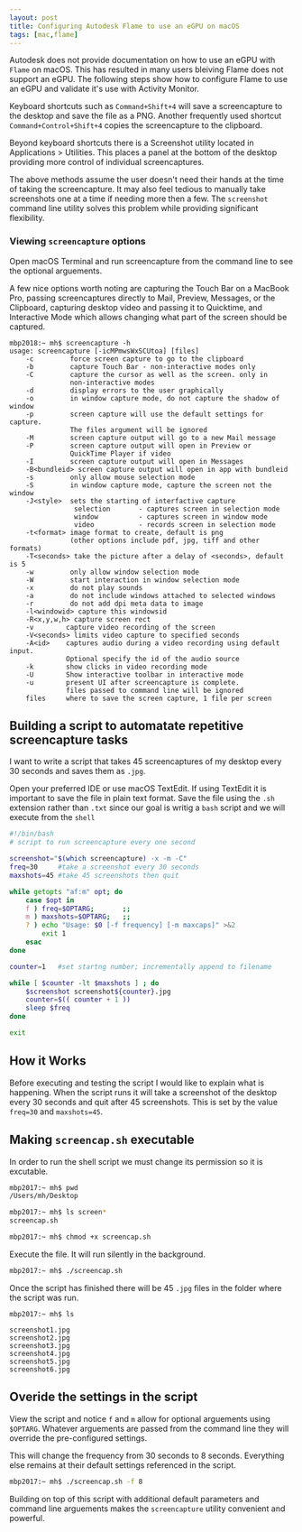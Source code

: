 ```yaml
---
layout: post
title: Configuring Autodesk Flame to use an eGPU on macOS 
tags: [mac,flame]
---
```

Autodesk does not provide documentation on how to use an eGPU with `Flame` on macOS. This has resulted in many users bleiving Flame does not support an eGPU. The following steps show how to configure Flame to use an eGPU and validate it's use with Activity Monitor.
<!--more-->

Keyboard shortcuts such as `Command+Shift+4` will save a screencapture to the desktop and save the file as a PNG.  Another frequently used shortcut `Command+Control+Shift+4` copies the screencapture to the clipboard.

Beyond keyboard shortcuts there is a Screenshot utility located in Applications > Utilities. This places a panel at the bottom of the desktop providing more control of individual screencaptures.

The above methods assume the user doesn't need their hands at the time of taking the screencapture. It may also feel tedious to manually take screenshots one at a time if needing more then a few. The `screenshot` command line utility solves this problem while providing significant flexibility.

### Viewing `screencapture` options

Open macOS Terminal and run screencapture from the command line to see the optional arguements.

A few nice options worth noting are capturing the Touch Bar on a MacBook Pro, passing screencaptures directly to Mail, Preview, Messages, or the Clipboard, capturing desktop video and passing it to Quicktime, and Interactive Mode which allows changing what part of the screen should be captured.

```
mbp2018:~ mh$ screencapture -h
usage: screencapture [-icMPmwsWxSCUtoa] [files]
	-c         force screen capture to go to the clipboard
	-b         capture Touch Bar - non-interactive modes only
	-C         capture the cursor as well as the screen. only in 
			   non-interactive modes
	-d         display errors to the user graphically
	-o         in window capture mode, do not capture the shadow of window
	-p         screen capture will use the default settings for capture. 
			   The files argument will be ignored
	-M         screen capture output will go to a new Mail message
	-P         screen capture output will open in Preview or 
	           QuickTime Player if video
	-I         screen capture output will open in Messages
	-B<bundleid> screen capture output will open in app with bundleid
	-s         only allow mouse selection mode
	-S         in window capture mode, capture the screen not the window
	-J<style>  sets the starting of interfactive capture
				selection       - captures screen in selection mode
				window          - captures screen in window mode
				video           - records screen in selection mode
	-t<format> image format to create, default is png 
			   (other options include pdf, jpg, tiff and other formats)
	-T<seconds> take the picture after a delay of <seconds>, default is 5
	-w         only allow window selection mode
	-W         start interaction in window selection mode
	-x         do not play sounds
	-a         do not include windows attached to selected windows
	-r         do not add dpi meta data to image
	-l<windowid> capture this windowsid
	-R<x,y,w,h> capture screen rect
	-v        capture video recording of the screen
	-V<seconds> limits video capture to specified seconds
	-A<id>    captures audio during a video recording using default input. 
			  Optional specify the id of the audio source
	-k        show clicks in video recording mode
	-U        Show interactive toolbar in interactive mode
	-u        present UI after screencapture is complete. 
	          files passed to command line will be ignored
	files     where to save the screen capture, 1 file per screen
```

## Building a script to automatate repetitive screencapture tasks

I want to write a script that takes 45 screencaptures of my desktop every 30 seconds and saves them as `.jpg`. 

Open your preferred IDE or use macOS TextEdit. If using TextEdit it is important to save the file in plain text format. Save the file using the `.sh` extension rather than `.txt` since our goal is writig a `bash` script and we will execute from the `shell`

```bash
#!/bin/bash
# script to run screencapture every one second

screenshot="$(which screencapture) -x -m -C"
freq=30		#take a screenshot every 30 seconds
maxshots=45	#take 45 screenshots then quit

while getopts "af:m" opt; do
	case $opt in
	f ) freq=$OPTARG;		;;
	m ) maxshots=$OPTARG;	;;
	? ) echo "Usage: $0 [-f frequency] [-m maxcaps]" >&2
		exit 1
	esac
done

counter=1 	#set startng number; incrementally append to filename

while [ $counter -lt $maxshots ] ; do
	$screenshot screenshot${counter}.jpg
	counter=$(( counter + 1 )) 
	sleep $freq 
done

exit
```

## How it Works

Before executing and testing the script I would like to explain what is happening. When the script runs it will take a screenshot of the desktop every 30 seconds and quit after 45 screenshots. This is set by the value `freq=30` and `maxshots=45`. 

## Making `screencap.sh` executable

In order to run the shell script we must change its permission so it is excutable.

```bash
mbp2017:~ mh$ pwd
/Users/mh/Desktop

mbp2017:~ mh$ ls screen*
screencap.sh

mbp2017:~ mh$ chmod +x screencap.sh
```

Execute the file. It will run silently in the background.

```bash
mbp2017:~ mh$ ./screencap.sh
```

Once the script has finished there will be 45 `.jpg` files in the folder where the script was run.

```
mbp2017:~ mh$ ls

screenshot1.jpg
screenshot2.jpg
screenshot3.jpg
screenshot4.jpg
screenshot5.jpg
screenshot6.jpg
```

## Overide the settings in the script

View the script and notice `f` and `m` allow for optional arguements using `$OPTARG`. Whatever arguements are passed from the command line they will override the pre-configured settings.

This will change the frequency from 30 seconds to 8 seconds. Everything else remains at their default settings referenced in the script.

```bash
mbp2017:~ mh$ ./screencap.sh -f 8
```

Building on top of this script with additional default parameters and command line arguements makes the `screencapture` utility convenient and powerful.


